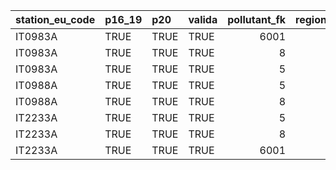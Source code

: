

|station_eu_code |p16_19 |p20  |valida | pollutant_fk| region_id|regione     |provincia |
|:---------------|:------|:----|:------|------------:|---------:|:-----------|:---------|
|IT0983A         |TRUE   |TRUE |TRUE   |         6001|         2|VALLE_AOSTA |Aosta     |
|IT0983A         |TRUE   |TRUE |TRUE   |            8|         2|VALLE_AOSTA |Aosta     |
|IT0983A         |TRUE   |TRUE |TRUE   |            5|         2|VALLE_AOSTA |Aosta     |
|IT0988A         |TRUE   |TRUE |TRUE   |            5|         2|VALLE_AOSTA |Aosta     |
|IT0988A         |TRUE   |TRUE |TRUE   |            8|         2|VALLE_AOSTA |Aosta     |
|IT2233A         |TRUE   |TRUE |TRUE   |            5|         2|VALLE_AOSTA |Aosta     |
|IT2233A         |TRUE   |TRUE |TRUE   |            8|         2|VALLE_AOSTA |Aosta     |
|IT2233A         |TRUE   |TRUE |TRUE   |         6001|         2|VALLE_AOSTA |Aosta     |
